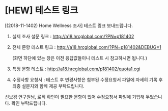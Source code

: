 # [HEW] 테스트 링크


[(2018-11-1402) Home Wellness 조사] 테스트 링크 보내드립니다.
1. 실제 조사 설문 링크 : http://a18.hrcglobal.com/?PN=p181402
2. 전체 문항 테스트 링크 : http://a18.hrcglobal.com/?PN=p181402&DEBUG=1

   (화면 하단에 있는 창은 이전 응답값들이니 테스트 시 참고하시면 됩니다.)
3. 특정 문항 테스트 : http://a18.hrcglobal.com/p181402/quota1.cgi  
4. 수정사항 요청서 : 테스트 후 변경사항은 첨부된 수정요청서 파일에 자세히 기록 후 최종 설문지와 함께 제공 부탁드립니다.


신보경 연구원님, 로직 확인이 필요한 문항이 있어 수정요청서 파일에 기입해 두었습니다. 확인 부탁드립니다.
